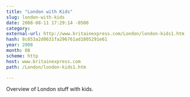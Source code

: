 ```yaml
---
title: "London with Kids"
slug: london-with-kids
date: 2008-08-11 17:29:14 -0500
category: 
external-url: http://www.britainexpress.com/London/london-kids1.htm
hash: 8c853a2d0631fa296761ad1805291e61
year: 2008
month: 08
scheme: http
host: www.britainexpress.com
path: /London/london-kids1.htm

---
```


Overview of London stuff with kids.
